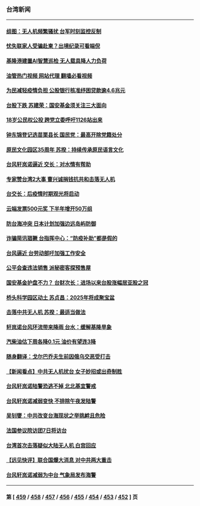 ### 台湾新闻
---
#### [组图：无人机频繁骚扰 台军时刻监控反制](../../pages/ncid1349361/n13816197.md?09030045) 
#### [忧失联家人受骗赴柬？出境纪录可看端倪](../../pages/ncid1349361/n13816349.md?09030045) 
#### [基隆港建置AI智慧巡检 无人载具降人力负荷](../../pages/ncid1349361/n13816346.md?09030045) 
#### [油管热门视频 网站代理 翻墙必看视频](http://209.222.30.114:81/youtube.html?09030045)
#### [为民减轻疫情负担 公股银行核准纾困贷款逾4.6兆元](../../pages/ncid1349361/n13816345.md?09030045) 
#### [台股下跌 苏建荣：国安基金须关注三大面向](../../pages/ncid1349361/n13816342.md?09030045) 
#### [18岁公民权公投 跨党立委呼吁1126站出来](../../pages/ncid1349361/n13816331.md?09030045) 
#### [钟东锦登记选苗栗县长 国民党：最高开除党籍处分](../../pages/ncid1349361/n13816324.md?09030045) 
#### [原民文化园区35周年  苏揆：持续传承原民语言文化](../../pages/ncid1349361/n13816321.md?09030045) 
#### [台风轩岚诺逼近 交长：对水情有帮助](../../pages/ncid1349361/n13816308.md?09030045) 
#### [专家赞台湾2大事 曹兴诚捐钱抗共和击落无人机](../../pages/ncid1349361/n13816154.md?09030045) 
#### [台交长：后疫情时期观光将启动](../../pages/ncid1349361/n13816288.md?09030045) 
#### [云端发票500元奖 下半年增开50万组](../../pages/ncid1349361/n13816285.md?09030045) 
#### [防台海冲突 日本计划加强边远岛屿防御](../../pages/ncid1349361/n13816198.md?09030045) 
#### [诈骗简讯猖獗 台指挥中心：“防疫补助”都是假的](../../pages/ncid1349361/n13816262.md?09030045) 
#### [台风逼近 台劳动部吁加强工作安全](../../pages/ncid1349361/n13816265.md?09030045) 
#### [公平会查违法销售 派秘密客探预售屋](../../pages/ncid1349361/n13816238.md?09030045) 
#### [国安基金护盘不力？ 台财次长：进场以来台股涨幅居亚股之冠](../../pages/ncid1349361/n13816241.md?09030045) 
#### [桥头科学园区动土 苏贞昌：2025年将成聚宝盆](../../pages/ncid1349361/n13816243.md?09030045) 
#### [击落中共无人机  苏揆：最适当做法](../../pages/ncid1349361/n13816232.md?09030045) 
#### [轩岚诺台风环流带来降雨 台水：缓解基隆旱象](../../pages/ncid1349361/n13816200.md?09030045) 
#### [汽柴油估下周各降0.1元 油价有望连3降](../../pages/ncid1349361/n13816093.md?09030045) 
#### [随身翻译：戈尔巴乔夫生前因俄乌交恶受打击](../../pages/ncid1349361/n13816090.md?09030045) 
#### [【新闻看点】中共无人机扰台 女子妙招或出奇制胜](../../pages/ncid1349361/n13815726.md?09030045) 
#### [台风轩岚诺陆警恐逃不掉 北北基宜警戒](../../pages/ncid1349361/n13816064.md?09030045) 
#### [台风轩岚诺减弱变快 不排除午夜发陆警](../../pages/ncid1349361/n13815994.md?09030045) 
#### [吴钊燮：中共改变台海现状之举挑衅且危险](../../pages/ncid1349361/n13815949.md?09030045) 
#### [法国参议院访团7日将访台](../../pages/ncid1349361/n13815929.md?09030045) 
#### [台湾首次击落疑似大陆无人机 白宫回应](../../pages/ncid1349361/n13815711.md?09030045) 
#### [【远见快评】联合国爆大消息 对中共两大重击](../../pages/ncid1349361/n13815733.md?09030045) 
#### [台风轩岚诺减弱为中台 气象局发布海警](../../pages/ncid1349361/n13815792.md?09030045) 

---
#### 第 [ [459](./459.md?09030045) / [458](./458.md?09030045) / [457](./457.md?09030045) / [456](./456.md?09030045) / [455](./455.md?09030045) / [454](./454.md?09030045) / [453](./453.md?09030045) / [452](./452.md?09030045) ] 页
